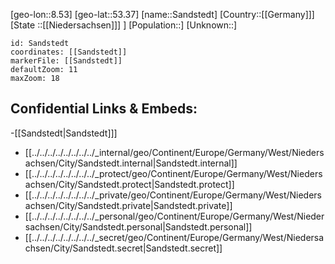 ﻿---
location: [53.37,8.53]
mapzoom: [7,12] 
mapmarker: city 
type: City
tags:
- geo/City


SpocWebEntityId: 33934
isDeleted: false
confidential: public

---
[geo-lon::8.53]
[geo-lat::53.37]
[name::Sandstedt]
[Country::[[Germany]]]
[State ::[[Niedersachsen]]] ]
[Population::]
[Unknown::]


```leaflet
id: Sandstedt
coordinates: [[Sandstedt]]
markerFile: [[Sandstedt]]
defaultZoom: 11 
maxZoom: 18
```


## Confidential Links & Embeds: 
-[[Sandstedt|Sandstedt]]] 
- [[../../../../../../../../_internal/geo/Continent/Europe/Germany/West/Niedersachsen/City/Sandstedt.internal|Sandstedt.internal]] 
- [[../../../../../../../../_protect/geo/Continent/Europe/Germany/West/Niedersachsen/City/Sandstedt.protect|Sandstedt.protect]] 
- [[../../../../../../../../_private/geo/Continent/Europe/Germany/West/Niedersachsen/City/Sandstedt.private|Sandstedt.private]] 
- [[../../../../../../../../_personal/geo/Continent/Europe/Germany/West/Niedersachsen/City/Sandstedt.personal|Sandstedt.personal]] 
- [[../../../../../../../../_secret/geo/Continent/Europe/Germany/West/Niedersachsen/City/Sandstedt.secret|Sandstedt.secret]] 
